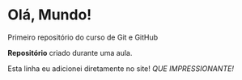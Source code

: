 # Olá, Mundo!
 Primeiro repositório do curso de Git e GitHub

**Repositório** criado durante uma aula.

Esta linha eu adicionei diretamente no site! *QUE IMPRESSIONANTE!*

